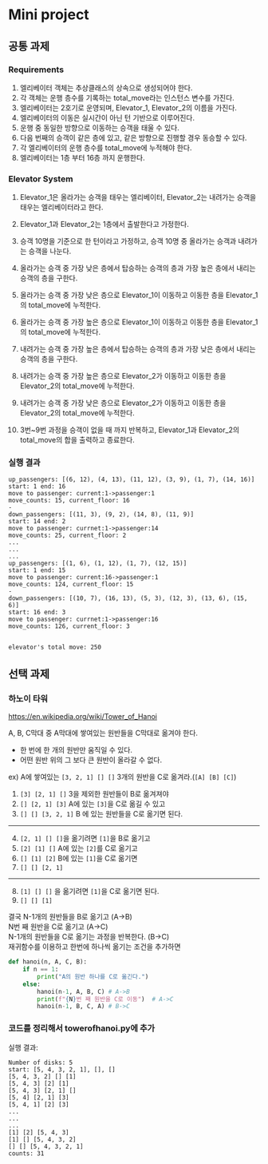 # Mini project

## 공통 과제

### Requirements
1. 엘리베이터 객체는 추상클래스의 상속으로 생성되어야 한다.
2. 각 객체는 운행 층수를 기록하는 total_move라는 인스턴스 변수를 가진다.
3. 엘리베이터는 2호기로 운영되며, Elevator_1, Elevator_2의 이름을 가진다.
4. 엘리베이터의 이동은 실시간이 아닌 턴 기반으로 이루어진다.
5. 운행 중 동일한 방향으로 이동하는 승객을 태울 수 있다.
6. 다음 번째의 승객이 같은 층에 있고, 같은 방향으로 진행할 경우 동승할 수 있다.
7. 각 엘리베이터의 운행 층수를 total_move에 누적해야 한다.
8. 엘리베이터는 1층 부터 16층 까지 운행한다.

### Elevator System
1. Elevator_1은 올라가는 승객을 태우는 엘리베이터, Elevator_2는 내려가는 승객을 태우는 엘리베이터라고 한다.
2. Elevator_1과 Elevator_2는 1층에서 출발한다고 가정한다.
3. 승객 10명을 기준으로 한 턴이라고 가정하고, 승객 10명 중 올라가는 승객과 내려가는 승객을 나눈다.

4. 올라가는 승객 중 가장 낮은 층에서 탑승하는 승객의 층과 가장 높은 층에서 내리는 승객의 층을 구한다.
6. 올라가는 승객 중 가장 낮은 층으로 Elevator_1이 이동하고 이동한 층을 Elevator_1의 total_move에 누적한다.
7. 올라가는 승객 중 가장 높은 층으로 Elevator_1이 이동하고 이동한 층을 Elevator_1의 total_move에 누적한다.

5. 내려가는 승객 중 가장 높은 층에서 탑승하는 승객의 층과 가장 낮은 층에서 내리는 승객의 층을 구한다.
8. 내려가는 승객 중 가장 높은 층으로 Elevator_2가 이동하고 이동한 층을 Elevator_2의 total_move에  누적한다.
9. 내려가는 승객 중 가장 낮은 층으로 Elevator_2가 이동하고 이동한 층을 Elevator_2의 total_move에  누적한다.

10. 3번~9번 과정을 승객이 없을 때 까지 반복하고, Elevator_1과 Elevator_2의 total_move의 합을 출력하고 종료한다.


### 실행 결과
```
up_passengers: [(6, 12), (4, 13), (11, 12), (3, 9), (1, 7), (14, 16)]
start: 1 end: 16
move to passenger: current:1->passenger:1
move_counts: 15, current_floor: 16
-
down_passengers: [(11, 3), (9, 2), (14, 8), (11, 9)]
start: 14 end: 2
move to passenger: currnet:1->passenger:14
move_counts: 25, current_floor: 2
...
...
...
up_passengers: [(1, 6), (1, 12), (1, 7), (12, 15)]
start: 1 end: 15
move to passenger: current:16->passenger:1
move_counts: 124, current_floor: 15
-
down_passengers: [(10, 7), (16, 13), (5, 3), (12, 3), (13, 6), (15, 6)]
start: 16 end: 3
move to passenger: currnet:1->passenger:16
move_counts: 126, current_floor: 3


elevator's total move: 250

```

## 선택 과제

### 하노이 타워
https://en.wikipedia.org/wiki/Tower_of_Hanoi

A, B, C막대 중 A막대에 쌓여있는 원반들을 C막대로 옮겨야 한다.
- 한 번에 한 개의 원반만 움직일 수 있다.
- 어떤 원반 위의 그 보다 큰 원반이 올라갈 수 없다.

ex) A에 쌓여있는 `[3, 2, 1] [] []` 3개의 원반을 C로 옮겨라.(`[A] [B] [C]`)
1. `[3] [2, 1] []` 3을 제외한 원반들이 B로 옮겨져야
2. `[] [2, 1] [3]` A에 있는 `[3]`을 C로 옮길 수 있고
3. `[] [] [3, 2, 1]` B 에 있는 원반들을 C로 옮기면 된다.
---
4. `[2, 1] [] []`을 옮기려면 `[1]`을 B로 옮기고
5. `[2] [1] []` A에 있는 `[2]`를 C로 옮기고
6. `[] [1] [2]` B에 있는 `[1]`을 C로 옮기면
7. `[] [] [2, 1]`
---
8. `[1] [] []` 을 옮기려면 `[1]`을 C로 옮기면 된다.
9. `[] [] [1]`

결국 N-1개의 원반들을 B로 옮기고 (A->B)<br>
N번 째 원반을 C로 옮기고 (A->C)<br>
N-1개의 원반들을 C로 옮기는 과정을 반복한다. (B->C)<br>
재귀함수를 이용하고 한번에 하나씩 옮기는 조건을 추가하면

```python
def hanoi(n, A, C, B):
    if n == 1:
        print("A의 원반 하나를 C로 옮긴다.")
    else:
        hanoi(n-1, A, B, C) # A->B
        print(f"{N}번 째 원반을 C로 이동")  # A->C
        hanoi(n-1, B, C, A) # B->C
```

### 코드를 정리해서 towerofhanoi.py에 추가

실행 결과:
```
Number of disks: 5
start: [5, 4, 3, 2, 1], [], []
[5, 4, 3, 2] [] [1]
[5, 4, 3] [2] [1]
[5, 4, 3] [2, 1] []
[5, 4] [2, 1] [3]
[5, 4, 1] [2] [3]
...
...
...
[1] [2] [5, 4, 3]
[1] [] [5, 4, 3, 2]
[] [] [5, 4, 3, 2, 1]
counts: 31
```
